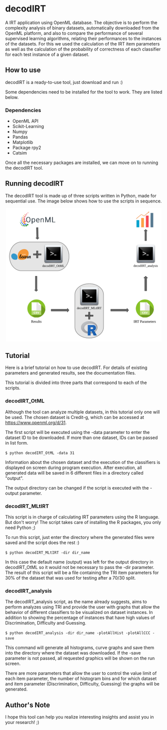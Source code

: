 # decodIRT

A IRT application using OpenML database. The objective is to perform the complexity analysis of binary datasets, automatically downloaded from the OpenML platform, and also to compare the performance of several supervised learning algorithms, relating their performances to the instances of the datasets. For this we used the calculation of the IRT item parameters as well as the calculation of the probability of correctness of each classifier for each test instance of a given dataset.

## How to use

decodIRT is a ready-to-use tool, just download and run :)

Some dependencies need to be installed for the tool to work. They are listed below.

### Dependencies

- OpenML API
- Scikit-Learning
- Numpy
- Pandas
- Matplotlib
- Package rpy2
- Catsim

Once all the necessary packages are installed, we can move on to running the decodIRT tool.

## Running decodIRT

The decodIRT tool is made up of three scripts written in Python, made for sequential use. The image below shows how to use the scripts in sequence.

<p align="center">
  <img src="https://github.com/LucasFerraroCardoso/IRT_OpenML/raw/master/Fluxograma.png" width="500">
</p>

## Tutorial

Here is a brief tutorial on how to use decodIRT. For details of existing parameters and generated results, see the documentation files.

This tutorial is divided into three parts that correspond to each of the scripts.

### decodIRT_OtML

Although the tool can analyze multiple datasets, in this tutorial only one will be used. The chosen dataset is Credit-g, which can be accessed at https://www.openml.org/d/31.

The first script will be executed using the -data parameter to enter the dataset ID to be downloaded. If more than one dataset, IDs can be passed in list form.

`$ python decodIRT_OtML -data 31`

Information about the chosen dataset and the execution of the classifiers is displayed on screen during program execution. After execution, all generated data will be saved in 6 different files in a directory called "output".

The output directory can be changed if the script is executed with the -output parameter.

### decodIRT_MLtIRT

This script is in charge of calculating IRT parameters using the R language. But don't worry! The script takes care of installing the R packages, you only need Python ;)

To run this script, just enter the directory where the generated files were saved and the script does the rest :)

`$ python decodIRT_MLtIRT -dir dir_name`

In this case the default name (output) was left for the output directory in decodIRT_OtML so it would not be necessary to pass the -dir parameter. The result of this script will be a file containing the TRI item parameters for 30% of the dataset that was used for testing after a 70/30 split.

### decodIRT_analysis

The decodIRT_analysis script, as the name already suggests, aims to perform analyzes using TRI and provide the user with graphs that allow the behavior of different classifiers to be visualized on dataset instances. In addition to showing the percentage of instances that have high values of Discrimination, Difficulty and Guessing.

`$ python decodIRT_analysis -dir dir_name -plotAllHist -plotAllCCC -save`

This command will generate all histograms, curve graphs and save them into the directory where the dataset was downloaded. If the -save parameter is not passed, all requested graphics will be shown on the run screen.

There are more parameters that allow the user to control the value limit of each item parameter, the number of histogram bins and for which dataset and item parameter (Discrimination, Difficulty, Guessing) the graphs will be generated.

## Author's Note

I hope this tool can help you realize interesting insights and assist you in your research! ;)
